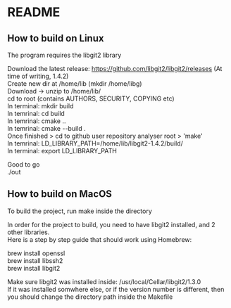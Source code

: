 # README

## How to build on Linux  
  
The program requires the libgit2 library  
  
Download the latest release: https://github.com/libgit2/libgit2/releases (At time of writing, 1.4.2)  
Create new dir at /home/lib (mkdir /home/libg)  
Download -> unzip to /home/lib/  
cd to root (contains AUTHORS, SECURITY, COPYING etc)  
In terminal: mkdir build  
In temrinal: cd build  
In temrinal: cmake ..  
In temrinal: cmake --build .  
Once finished > cd to github user repository analyser root > 'make'  
In temrinal: LD_LIBRARY_PATH=/home/lib/libgit2-1.4.2/build/  
In terminal: export LD_LIBRARY_PATH  
  
Good to go  
./out  
  

## How to build on MacOS
  
To build the project, run make inside the directory  
  
In order for the project to build, you need to have libgit2 installed, and 2 other libraries.  
Here is a step by step guide that should work using Homebrew:  

brew install openssl  
brew install libssh2  
brew install libgit2 
  
Make sure libgit2 was installed inside: /usr/local/Cellar/libgit2/1.3.0  
If it was installed somwhere else, or if the version number is different, then you should change the directory path inside the Makefile  

  
